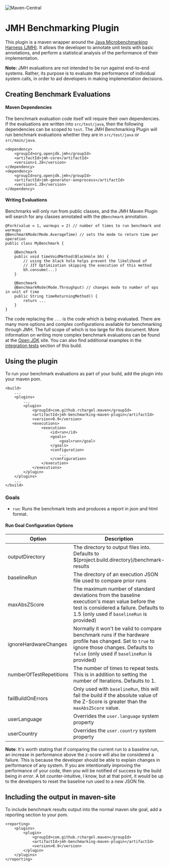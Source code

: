 ![Maven-Central](https://img.shields.io/maven-central/v/com.github.rchargel.maven/jmh-benchmarking-maven-plugin.svg)

# JMH Benchmarking Plugin

This plugin is a maven wrapper around the 
[Java Microbenchmarking Harness (JMH)](https://openjdk.java.net/projects/code-tools/jmh/). It 
allows the developer to annotate unit tests with basic annotations, and perform a 
statistical analysis of the performance of their implementation. 

**Note:** JMH evaluations are not intended to be run against end-to-end systems. Rather, its
purpose is to evaluate the performance of individual system calls, in order to aid 
developers in making implementation decisions.

## Creating Benchmark Evaluations

#### Maven Dependencies

The benchmark evaluation code itself will require their own dependencies. 
If the evaluations are written into `src/test/java`, then the following dependencies
can be scoped to `test`. The JMH Benchmarking Plugin will run benchmark evaluations
whether they are in `src/test/java` or `src/main/java`. 

    <dependency>
        <groupId>org.openjdk.jmh</groupId>
        <artifactId>jmh-core</artifactId>
        <version>1.28</version>
    </dependency>
    <dependency>
        <groupId>org.openjdk.jmh</groupId>
        <artifactId>jmh-generator-annprocess</artifactId>
        <version>1.28</version>
    </dependency>

#### Writing Evaluations

Benchmarks will only run from public classes, and the JMH Maven Plugin will search
for any classes annotated with the `@Benchmark` annotation.

    @Fork(value = 1, warmups = 2) // number of times to run benchmark and warmups
    @BenchmarkMode(Mode.AverageTime) // sets the mode to return time per operation
    public class MyBenchmark {
        
        @Benchmark
        public void timeVoidMethod(BlackHole bh) {
            // using the black hole helps prevent the likelihood of 
            // JIT Optimization skipping the execution of this method
            bh.consume(...)
        }
        
        @Benchmark
        @BenchmarkMode(Mode.Throughput) // changes mode to number of ops in unit of time
        public String timeReturningMethod() {
            return ...
        }
    }
    
The code replacing the `...` is the code which is being evaluated. There are many more
options and complex configurations available for benchmarking through JMH. The full 
scope of which is too large for this document. More information on writing more complex 
benchmark evaluations can be found at the 
[Open JDK](https://openjdk.java.net/projects/code-tools/jmh/) site. You can also find 
additional examples in the [integration tests](src/it) section of this build.

## Using the plugin

To run your benchmark evaluations as part of your build, add the plugin into your maven pom.

    <build>
        ...
        <plugins>
            ...
            <plugin>
                <groupId>com.github.rchargel.maven</groupId>
                <artifactId>jmh-benchmarking-maven-plugin</artifactId>
                <version>0.9</version>
                <executions>
                    <execution>
                        <id>run</id>
                        <goals>
                            <goal>run</goal>
                        </goals>
                        <configuration>
                            ...
                        </configuration>
                    </execution>
                </executions>
            </plugin>
        </plugins>
        ...
    </build>
    
### Goals

* `run`: Runs the benchmark tests and produces a report in json and html format.
    
#### Run Goal Configuration Options

| Option                  | Description                                                                                                                                                                                   |
|-------------------------|-----------------------------------------------------------------------------------------------------------------------------------------------------------------------------------------------|
| outputDirectory         | The directory to output files into. Defaults to ${project.build.directory}/benchmark-results                                                                                                  |
| baselineRun             | The directory of an execution JSON file used to compare prior runs                                                                                                                            |
| maxAbsZScore            | The maximum number of standard deviations from the baseline execution's mean value before the test is considered a failure. Defaults to 1.5 (only used if `baselineRun` is provided)          |
| ignoreHardwareChanges   | Normally it won't be valid to compare benchmark runs if the hardware profile has changed. Set to `true` to ignore those changes. Defaults to `false` (only used if `baselineRun` is provided) |
| numberOfTestRepetitions | The number of times to repeat tests. This is in addition to setting the number of Iterations. Defaults to 1.                                                                                  |
| failBuildOnErrors       | Only used with `baselineRun`, this will fail the build if the absolute value of the Z-Score is greater than the `maxAbsZScore` value.                                                         |
| userLanguage            | Overrides the `user.language` system property                                                                                                                                                 |
| userCountry             | Overrides the `user.country` system property                                                                                                                                                  |

**Note**: It's worth stating that if comparing the current run to a baseline run, an increase in performance above the z-score will also
be considered a failure. This is because the developer should be able to explain changes in performance of any system. If you are intentionally 
improving the performance of your code, then you will be notified of success by the build being _in error_. A bit counter-intuitive, I know, 
but at that point, it would be up to the developers to reset the baseline run used to a new JSON file.

## Including the output in maven-site

To include benchmark results output into the normal maven site goal, add a reporting section to your pom.

    <reporting>
        <plugins>
            <plugin>
                <groupId>com.github.rchargel.maven</groupId>
                <artifactId>jmh-benchmarking-maven-plugin</artifactId>
                <version>0.9</version>
            </plugin>
        </plugins>
    </reporting>
    

